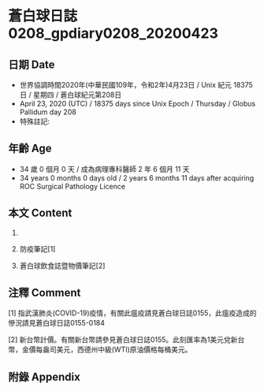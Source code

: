 [_metadata_:encoding]: - "utf-8"
[_metadata_:fileformat]: - "markdown"
[_metadata_:MIME_type]: - "text/plain"
[_metadata_:markdown_version]: - "commonmark version 0.29"
[_metadata_:markdown_spec]: - "https://spec.commonmark.org/0.29/"

# 蒼白球日誌0208_gpdiary0208_20200423 #

## 日期 Date ##

* 世界協調時間2020年(中華民國109年，令和2年)4月23日 / Unix 紀元 18375 日 / 星期四 / 蒼白球紀元第208日
* April 23, 2020 (UTC) / 18375 days since Unix Epoch / Thursday / Globus Pallidum day 208
* 特殊註記:

## 年齡 Age ##

* 34 歲 0 個月 0 天 / 成為病理專科醫師 2 年 6 個月 11 天
* 34 years 0 months 0 days old / 2 years 6 months 11 days after acquiring ROC Surgical Pathology Licence

## 本文 Content ##

1. 

    
2. 防疫筆記[1]

    
3. 蒼白球飲食誌暨物價筆記[2]

    

## 注釋 Comment ##

[1] 指武漢肺炎(COVID-19)疫情，有關此瘟疫請見蒼白球日誌0155，此瘟疫造成的慘況請見蒼白球日誌0155-0184


[2] 新台幣計價。有關新台幣請參見蒼白球日誌0155。此刻匯率為1美元兌新台幣，金價每盎司美元，西德州中級(WTI)原油價格每桶美元。



## 附錄 Appendix ##


